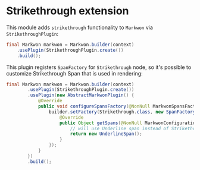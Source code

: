 # Strikethrough extension

<MavenBadge4 :artifact="'ext-strikethrough'" />

This module adds `strikethrough` functionality to `Markwon` via `StrikethroughPlugin`:

```java
final Markwon markwon = Markwon.builder(context)
    .usePlugin(StrikethroughPlugin.create())
    .build();
```

This plugin registers `SpanFactory` for `Strikethrough` node, so it's possible to customize Strikethrough Span that is used in rendering:

```java
final Markwon markwon = Markwon.builder(context)
        .usePlugin(StrikethroughPlugin.create())
        .usePlugin(new AbstractMarkwonPlugin() {
            @Override
            public void configureSpansFactory(@NonNull MarkwonSpansFactory.Builder builder) {
                builder.setFactory(Strikethrough.class, new SpanFactory() {
                    @Override
                    public Object getSpans(@NonNull MarkwonConfiguration configuration, @NonNull RenderProps props) {
                        // will use Underline span instead of Strikethrough
                        return new UnderlineSpan();
                    }
                });
            }
        })
        .build();
```
